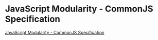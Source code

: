 # JavaScript Modularity - CommonJS Specification
[JavaScript Modularity - CommonJS Specification](https://aiwithcloud.com/2022/09/19/javascript_modularity___commonjs_specification/)